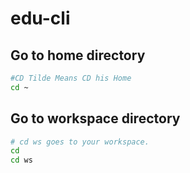 # edu-cli

## Go to home directory

``` bash
#CD Tilde Means CD his Home
cd ~
```

## Go to workspace directory

``` bash
# cd ws goes to your workspace.
cd
cd ws
```


